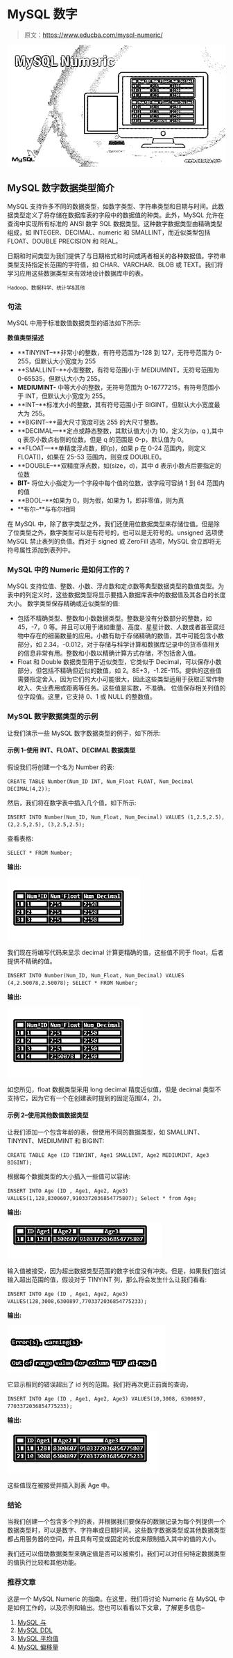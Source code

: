 # MySQL 数字

> 原文：<https://www.educba.com/mysql-numeric/>

![MySQL Numeric](img/5fcb47e8134a8488b717058af95db253.png)



## MySQL 数字数据类型简介

MySQL 支持许多不同的数据类型，如数字类型、字符串类型和日期与时间。此数据类型定义了将存储在数据库表的字段中的数据值的种类。此外，MySQL 允许在查询中实现所有标准的 ANSI 数字 SQL 数据类型。这种数字数据类型由精确类型组成，如 INTEGER、DECIMAL、numeric 和 SMALLINT，而近似类型包括 FLOAT、DOUBLE PRECISION 和 REAL。

日期和时间类型为我们提供了与日期格式和时间或两者相关的各种数据值。字符串类型支持指定长范围的字符值，如 CHAR、VARCHAR、BLOB 或 TEXT。我们将学习应用这些数据类型来有效地设计数据库中的表。

<small>Hadoop、数据科学、统计学&其他</small>

### 句法

MySQL 中用于标准数值数据类型的语法如下所示:

**数值类型描述**

*   **TINYINT–**非常小的整数，有符号范围为-128 到 127，无符号范围为 0-255，但默认大小宽度为 255
*   **SMALLINT–**小型整数，有符号范围小于 MEDIUMINT，无符号范围为 0-65535，但默认大小为 255。
*   **MEDIUMINT-** 中等大小的整数，无符号范围为 0-16777215，有符号范围小于 INT，但默认大小宽度为 255。
*   **INT–**标准大小的整数，其有符号范围小于 BIGINT，但默认大小宽度最大为 255。
*   **BIGINT–**最大尺寸宽度可达 255 的大尺寸整数。
*   **DECIMAL—**定点或静态整数，其默认值大小为 10，定义为(p，q ),其中 q 表示小数点右侧的位数。但是 q 的范围是 0-p，默认值为 0。
*   **FLOAT—**单精度浮点数，即(p)，如果 p 在 0-24 范围内，则定义 FLOAT()，如果在 25-53 范围内，则变成 DOUBLE()。
*   **DOUBLE–**双精度浮点数，如(size，d)，其中 d 表示小数点后要指定的位数
*   **BIT-** 将位大小指定为一个字段中每个值的位数，该字段可容纳 1 到 64 范围内的值
*   **BOOL–**如果为 0，则为假，如果为 1，即非零值，则为真
*   **布尔–**与布尔相同

在 MySQL 中，除了数字类型之外，我们还使用位数据类型来存储位值。但是除了位类型之外，数字类型可以是有符号的，也可以是无符号的。unsigned 选项使 MySQL 禁止表列的负值。而对于 signed 或 ZeroFill 选项，MySQL 会立即将无符号属性添加到表列中。

### MySQL 中的 Numeric 是如何工作的？

MySQL 支持位值、整数、小数、浮点数和定点数等典型数据类型的数值类型。为表中的列定义时，这些数据类型将显示要插入数据库表中的数据值及其各自的长度大小。
数字类型保存精确或近似类型的值:

*   包括不精确类型、整数和小数数据类型。整数是没有分数部分的整数，如 45，-7，0 等。并且可以用于诸如重量、高度、星星计数、人数或者甚至腐烂物中存在的细菌数量的应用。小数有助于存储精确的数值，其中可能包含小数部分，如 2.34，-0.012，对于存储与科学计算和数据库记录中的货币值相关的信息非常有用。整数和小数以精确计算方式存储，不包括舍入值。
*   Float 和 Double 数据类型用于近似类型，它类似于 Decimal，可以保存小数部分，但包括不精确但近似的数值，如 2。8E+3，-1.2E-115。提供的这些值需要指定舍入，因为它们的大小可能很大，因此这些类型适用于获取正常作物收入、失业费用或距离等任务。这些值是实数，不准确。
    位值保存相关列值的位字段值。这里，它支持 0、1 或 NULL 的整数值。

### MySQL 数字数据类型的示例

让我们演示一些 MySQL 数字数据类型的例子，如下所示:

#### 示例 1–使用 INT、FLOAT、DECIMAL 数据类型

假设我们将创建一个名为 Number 的表:

`CREATE TABLE Number(Num_ID INT, Num_Float FLOAT, Num_Decimal DECIMAL(4,2));`

然后，我们将在数字表中插入几个值，如下所示:

`INSERT INTO Number(Num_ID, Num_Float, Num_Decimal) VALUES (1,2.5,2.5),(2,2.5,2.5), (3,2.5,2.5);`

查看表格:

`SELECT * FROM Number;`

**输出:**

![MySQL Numeric output 1](img/f0317b2dbfcb402989ec848ccf8030fe.png)



我们现在将编写代码来显示 decimal 计算更精确的值，这些值不同于 float，后者提供不精确的值。

`INSERT INTO Number(Num_ID, Num_Float, Num_Decimal) VALUES (4,2.50078,2.50078);
SELECT * FROM Number;`

**输出:**

![MySQL Numeric output 2](img/c9a86f7c527b993d93723dfe78d79b77.png)



如您所见，float 数据类型采用 long decimal 精度近似值，但是 decimal 类型不支持它，因为它有一个在创建表时提到的固定范围(4，2)。

#### 示例 2–使用其他数值数据类型

让我们添加一个包含年龄的表，但使用不同的数据类型，如 SMALLINT、TINYINT、MEDIUMINT 和 BIGINT:

`CREATE TABLE Age (ID TINYINT, Age1 SMALLINT, Age2 MEDIUMINT, Age3 BIGINT);`

根据每个数据类型的大小插入一些值可以容纳:

`INSERT INTO Age (ID , Age1, Age2, Age3) VALUES(1,128,8300607,9103372036854775807);
Select * from Age;`

**输出:**

![MySQL Numeric output 3](img/60ca2a400b56031ed51af5b5d6c1af08.png)



输入值被接受，因为超出数据类型范围的数字长度没有冲突。但是，如果我们尝试输入超出范围的值，假设对于 TINYINT 列，那么将会发生什么让我们看看:

`INSERT INTO Age (ID , Age1, Age2, Age3) VALUES(128,3008,6300897,7703372036854775233);`

**输出:**

![output 4](img/b5845b0bc71fb1aadc87bea6c2bf2b27.png)



它显示相同的错误超出了 id 列的范围。我们将再次更正前面的查询，

`INSERT INTO Age (ID , Age1, Age2, Age3) VALUES(10,3008, 6300897, 7703372036854775233);`

**输出:**

![output 5](img/6cce5a5a7f839152211508dddd3144a5.png)



这些值现在被接受并插入到表 Age 中。

### 结论

当我们创建一个包含多个列的表，并根据我们要保存的数据记录为每个列提供一个数据类型时，可以是数字、字符串或日期时间。这些数字数据类型或其他数据类型都占用服务器的空间，并且具有可变或固定的长度来限制插入其中的值的大小。

我们还可以借助数据类型来确定值是否可以被索引。我们可以对任何特定数据类型的值执行比较和其他功能。

### 推荐文章

这是一个 MySQL Numeric 的指南。在这里，我们将讨论 Numeric 在 MySQL 中是如何工作的，以及示例和输出。您也可以看看以下文章，了解更多信息–

1.  [MySQL 与](https://www.educba.com/mysql-with/)
2.  [MySQL DDL](https://www.educba.com/mysql-ddl/)
3.  [MySQL 平均值](https://www.educba.com/mysql-average/)
4.  [MySQL 偏移量](https://www.educba.com/mysql-offset/)





